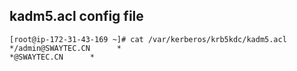 ## kadm5.acl config file
```
[root@ip-172-31-43-169 ~]# cat /var/kerberos/krb5kdc/kadm5.acl 
*/admin@SWAYTEC.CN      *
*@SWAYTEC.CN      *
```